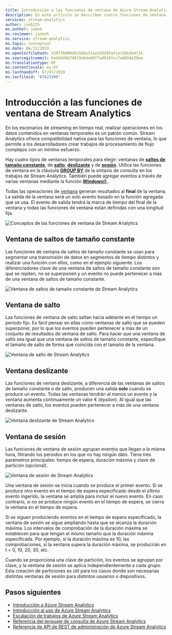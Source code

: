 ```yaml
---
title: Introducción a las funciones de ventana de Azure Stream Analytics
description: En este artículo se describen cuatro funciones de ventana (saltos de tamaño constante, salto, deslizante y sesión) que se usan en los trabajos de Azure Stream Analytics.
services: stream-analytics
author: jseb225
ms.author: jeanb
ms.reviewer: jasonh
ms.service: stream-analytics
ms.topic: conceptual
ms.date: 06/11/2019
ms.openlocfilehash: 530ff8d09d6c580a31ae26929fafcec5bb5b471b
ms.sourcegitcommit: 6a42dd4b746f3e6de69f7ad0107cc7ad654e39ae
ms.translationtype: HT
ms.contentlocale: es-ES
ms.lasthandoff: 07/07/2019
ms.locfileid: "67621590"
---
```

# <a name="introduction-to-stream-analytics-windowing-functions"></a>Introducción a las funciones de ventana de Stream Analytics

En los escenarios de streaming en tiempo real, realizar operaciones en los datos contenidos en ventanas temporales es un patrón común. Stream Analytics ofrece compatibilidad nativa para las funciones de ventana, lo que permite a los desarrolladores crear trabajos de procesamiento de flujo complejos con un mínimo esfuerzo.

Hay cuatro tipos de ventanas temporales para elegir: ventanas de [**saltos de tamaño constante**](https://docs.microsoft.com/stream-analytics-query/tumbling-window-azure-stream-analytics), de [**salto**](https://docs.microsoft.com/stream-analytics-query/hopping-window-azure-stream-analytics), [**deslizante**](https://docs.microsoft.com/stream-analytics-query/sliding-window-azure-stream-analytics) y de [**sesión**](https://docs.microsoft.com/stream-analytics-query/session-window-azure-stream-analytics).  Utilice las funciones de ventana en la cláusula [**GROUP BY**](https://docs.microsoft.com/stream-analytics-query/group-by-azure-stream-analytics) de la sintaxis de consulta en los trabajos de Stream Analytics. También puede agregar eventos a través de varias ventanas mediante la función [ **Windows()** ](https://docs.microsoft.com/stream-analytics-query/windows-azure-stream-analytics).

Todas las operaciones de [ventana](https://docs.microsoft.com/stream-analytics-query/windowing-azure-stream-analytics) generan resultados al **final** de la ventana. La salida de la ventana será un solo evento basado en la función agregada que se usa. El evento de salida tendrá la marca de tiempo del final de la ventana y todas las funciones de ventana están definidas con una longitud fija. 

![Conceptos de las funciones de ventana de Stream Analytics](media/stream-analytics-window-functions/stream-analytics-window-functions-conceptual.png)

## <a name="tumbling-window"></a>Ventana de saltos de tamaño constante
Las funciones de ventana de saltos de tamaño constante se usan para segmentar una transmisión de datos en segmentos de tiempo distintos y realizar una función con ellos, como en el ejemplo siguiente. Los diferenciadores clave de una ventana de saltos de tamaño constante son que se repiten, no se superponen y un evento no puede pertenecer a más de una ventana de saltos de tamaño constante.

![Ventana de saltos de tamaño constante de Stream Analytics](media/stream-analytics-window-functions/stream-analytics-window-functions-tumbling-intro.png)

## <a name="hopping-window"></a>Ventana de salto
Las funciones de ventana de salto saltan hacia adelante en el tiempo un período fijo. Es fácil pensar en ellas como ventanas de salto que se pueden superponer, por lo que los eventos pueden pertenecer a más de un conjunto de resultados de ventana de salto. Para hacer que una ventana de salto sea igual que una ventana de saltos de tamaño constante, especifique el tamaño de salto de forma que coincida con el tamaño de la ventana. 

![Ventana de salto de Stream Analytics](media/stream-analytics-window-functions/stream-analytics-window-functions-hopping-intro.png)

## <a name="sliding-window"></a>Ventana deslizante
Las funciones de ventana deslizante, a diferencia de las ventanas de saltos de tamaño constante o de salto, producen una salida **solo** cuando se produce un evento. Todas las ventanas tendrán al menos un evento y la ventana aumenta continuamente un valor € (épsilon). Al igual que las ventanas de salto, los eventos pueden pertenecer a más de una ventana deslizante.

![Ventana deslizante de Stream Analytics](media/stream-analytics-window-functions/stream-analytics-window-functions-sliding-intro.png)

## <a name="session-window"></a>Ventana de sesión
Las funciones de ventana de sesión agrupan eventos que llegan a la misma hora, filtrando los periodos en los que no hay ningún dato. Tiene tres parámetros principales: tiempo de espera, duración máxima y clave de partición (opcional).

![Ventana de sesión de Stream Analytics](media/stream-analytics-window-functions/stream-analytics-window-functions-session-intro.png)

Una ventana de sesión se inicia cuando se produce el primer evento. Si se produce otro evento en el tiempo de espera especificado desde el último evento ingerido, la ventana se amplía para incluir el nuevo evento. En caso contrario, si no se produce ningún evento en el tiempo de espera, se cierra la ventana en el tiempo de espera.

Si se siguen produciendo eventos en el tiempo de espera especificado, la ventana de sesión se sigue ampliando hasta que se alcanza la duración máxima. Los intervalos de comprobación de la duración máxima se establecen para que tengan el mismo tamaño que la duración máxima especificada. Por ejemplo, si la duración máxima es 10, las comprobaciones, si la ventana supera la duración máxima, se producirán en t = 0, 10, 20, 30, etc.

Cuando se proporciona una clave de partición, los eventos se agrupan por clave, y la ventana de sesión se aplica independientemente a cada grupo. Esta creación de particiones es útil para los casos donde son necesarias distintas ventanas de sesión para distintos usuarios o dispositivos.


## <a name="next-steps"></a>Pasos siguientes
* [Introducción a Azure Stream Analytics](stream-analytics-introduction.md)
* [Introducción al uso de Azure Stream Analytics](stream-analytics-real-time-fraud-detection.md)
* [Escalación de trabajos de Azure Stream Analytics](stream-analytics-scale-jobs.md)
* [Referencia del lenguaje de consulta de Azure Stream Analytics](https://docs.microsoft.com/stream-analytics-query/stream-analytics-query-language-reference)
* [Referencia de API de REST de administración de Azure Stream Analytics](https://msdn.microsoft.com/library/azure/dn835031.aspx)

